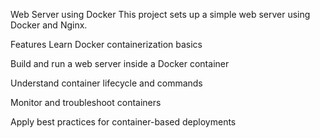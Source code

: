 Web Server using Docker
This project sets up a simple web server using Docker and Nginx.

Features
Learn Docker containerization basics

Build and run a web server inside a Docker container

Understand container lifecycle and commands

Monitor and troubleshoot containers

Apply best practices for container-based deployments